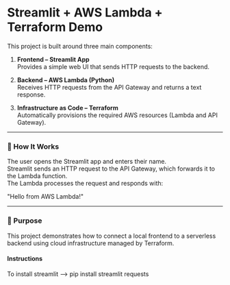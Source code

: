 # Streamlit + AWS Lambda + Terraform Demo

This project is built around three main components:

1. **Frontend – Streamlit App**  
   Provides a simple web UI that sends HTTP requests to the backend.

2. **Backend – AWS Lambda (Python)**  
   Receives HTTP requests from the API Gateway and returns a text response.

3. **Infrastructure as Code – Terraform**  
   Automatically provisions the required AWS resources (Lambda and API Gateway).

---

### 🧩 How It Works
The user opens the Streamlit app and enters their name.  
Streamlit sends an HTTP request to the API Gateway, which forwards it to the Lambda function.  
The Lambda processes the request and responds with:

"Hello <name> from AWS Lambda!"

---

### 🎯 Purpose
This project demonstrates how to connect a local frontend to a serverless backend using cloud infrastructure managed by Terraform.

#### Instructions
To install streamlit --> pip install streamlit requests

